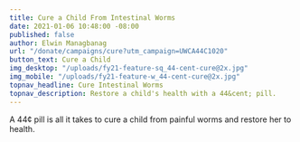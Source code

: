```yaml
---
title: Cure a Child From Intestinal Worms
date: 2021-01-06 10:48:00 -08:00
published: false
author: Elwin Managbanag
url: "/donate/campaigns/cure?utm_campaign=UWCA44C1020"
button_text: Cure a Child
img_desktop: "/uploads/fy21-feature-sq_44-cent-cure@2x.jpg"
img_mobile: "/uploads/fy21-feature-w_44-cent-cure@2x.jpg"
topnav_headline: Cure Intestinal Worms
topnav_description: Restore a child's health with a 44&cent; pill.
---
```


A 44&cent; pill is all it takes to cure a child from painful worms and restore her to health.
